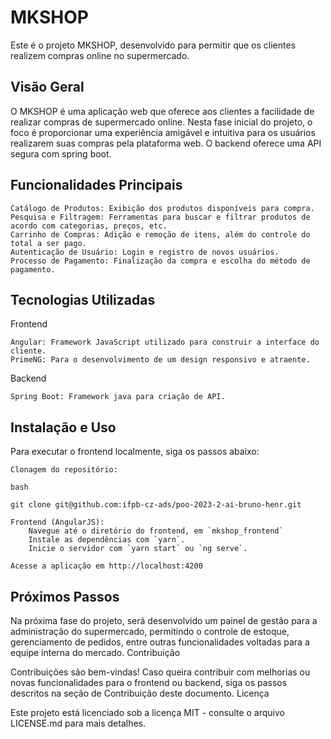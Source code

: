 # MKSHOP 

Este é o projeto MKSHOP, desenvolvido para permitir que os clientes realizem compras online no supermercado.

## Visão Geral

O MKSHOP é uma aplicação web que oferece aos clientes a facilidade de realizar compras de supermercado online. Nesta fase inicial do projeto, o foco é proporcionar uma experiência amigável e intuitiva para os usuários realizarem suas compras pela plataforma web. O backend oferece uma API segura com spring boot.

## Funcionalidades Principais

    Catálogo de Produtos: Exibição dos produtos disponíveis para compra.
    Pesquisa e Filtragem: Ferramentas para buscar e filtrar produtos de acordo com categorias, preços, etc.
    Carrinho de Compras: Adição e remoção de itens, além do controle do total a ser pago.
    Autenticação de Usuário: Login e registro de novos usuários.
    Processo de Pagamento: Finalização da compra e escolha do método de pagamento.

## Tecnologias Utilizadas
Frontend

    Angular: Framework JavaScript utilizado para construir a interface do cliente.
    PrimeNG: Para o desenvolvimento de um design responsivo e atraente.
Backend
    
    Spring Boot: Framework java para criação de API.

## Instalação e Uso

Para executar o frontend localmente, siga os passos abaixo:

    Clonagem do repositório:

    bash

    git clone git@github.com:ifpb-cz-ads/poo-2023-2-ai-bruno-henr.git

    Frontend (AngularJS):
        Navegue até o diretório do frontend, em `mkshop_frontend`
        Instale as dependências com `yarn`.
        Inicie o servidor com `yarn start` ou `ng serve`.

    Acesse a aplicação em http://localhost:4200

## Próximos Passos

Na próxima fase do projeto, será desenvolvido um painel de gestão para a administração do supermercado, permitindo o controle de estoque, gerenciamento de pedidos, entre outras funcionalidades voltadas para a equipe interna do mercado.
Contribuição

Contribuições são bem-vindas! Caso queira contribuir com melhorias ou novas funcionalidades para o frontend ou backend, siga os passos descritos na seção de Contribuição deste documento.
Licença

Este projeto está licenciado sob a licença MIT - consulte o arquivo LICENSE.md para mais detalhes.
